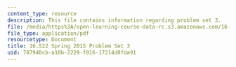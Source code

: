 ```yaml
---
content_type: resource
description: This file contains information regarding problem set 3.
file: /media/https%3A/open-learning-course-data-rc.s3.amazonaws.com/16-522-space-propulsion-spring-2015/787940cba10b2229f01617214d8fda91_MIT16_522S15_PS3.pdf
file_type: application/pdf
resourcetype: Document
title: 16.522 Spring 2015 Problem Set 3
uid: 787940cb-a10b-2229-f016-17214d8fda91
---
```

